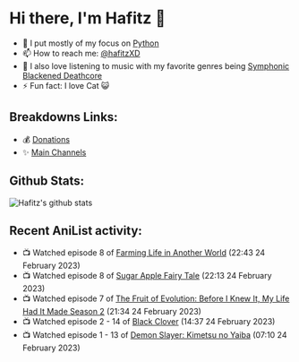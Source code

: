 # Hi there, I'm Hafitz 👋
- 🐍 I put mostly of my focus on [Python](https://python.org)
- 📫 How to reach me: [@hafitzXD](https://t.me/hafitzXD)
- 🎵 I also love listening to music with my favorite genres being [Symphonic Blackened Deathcore](https://youtu.be/qyYmS_iBcy4)
- ⚡ Fun fact: I love Cat 😺

## Breakdowns Links:
- 💰 [Donations](https://t.me/TheBreakdowns/2)
- ✨ [Main Channels](https://t.me/TheBreakdowns)

## Github Stats:
![Hafitz's github stats](https://github-readme-stats.vercel.app/api?username=breakdowns&show_icons=true&count_private=true&bg_color=00000000&text_color=777)

## Recent AniList activity:
<!-- ANILIST_ACTIVITY:start -->

-   📺 Watched episode 8 of [Farming Life in Another World](https://anilist.co/anime/146850) (22:43 24 February 2023)
-   📺 Watched episode 8 of [Sugar Apple Fairy Tale](https://anilist.co/anime/139821) (22:13 24 February 2023)
-   📺 Watched episode 7 of [The Fruit of Evolution: Before I Knew It, My Life Had It Made Season 2](https://anilist.co/anime/146954) (21:34 24 February 2023)
-   📺 Watched episode 2 - 14 of [Black Clover](https://anilist.co/anime/97940) (14:37 24 February 2023)
-   📺 Watched episode 1 - 13 of [Demon Slayer: Kimetsu no Yaiba](https://anilist.co/anime/101922) (07:10 24 February 2023)

<!-- ANILIST_ACTIVITY:end -->
